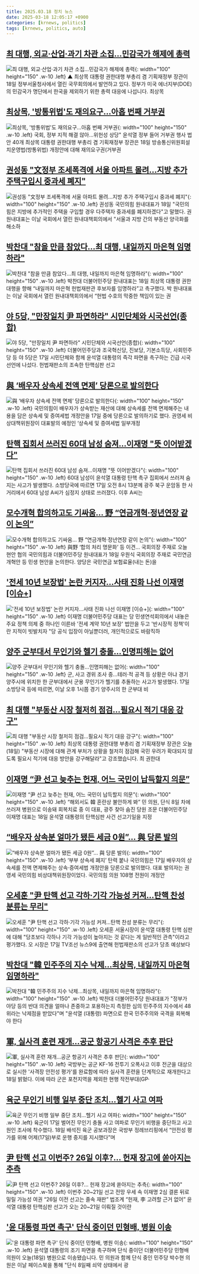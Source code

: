 ```yaml
---
title: 2025.03.18 정치 뉴스
date: 2025-03-18 12:05:17 +0900
categories: [krnews, politics]
tags: [krnews, politics, auto]
---
```

## [최 대행, 외교·산업·과기 차관 소집…민감국가 해제에 총력](https://n.news.naver.com/mnews/article/055/0001240923)

![최 대행, 외교·산업·과기 차관 소집…민감국가 해제에 총력](https://mimgnews.pstatic.net/image/origin/055/2025/03/18/1240923.jpg?type=nf220_150){: width="100" height="150" .w-10 .left}
▲ 최상목 대통령 권한대행 부총리 겸 기획재정부 장관이 18일 정부서울청사에서 열린 국무회의에서 발언하고 있다. 정부가 미국 에너지부(DOE)의 민감국가 명단에서 한국을 제외하기 위한 총력 대응에 나섭니다. 최상목

## [최상목, '방통위법'도 재의요구…아홉 번째 거부권](https://n.news.naver.com/mnews/article/629/0000373473)

![최상목, '방통위법'도 재의요구…아홉 번째 거부권](https://mimgnews.pstatic.net/image/origin/629/2025/03/18/373473.jpg?type=nf220_150){: width="100" height="150" .w-10 .left}
국회, 정부 지적 해결 않아...위헌성 상당" 윤석열 정부 들어 거부권 행사 법안 40개 최상목 대통령 권한대행 부총리 겸 기획재정부 장관은 18일 방송통신위원회설치운영법(방통위법) 개정안에 대해 재의요구권(거부권

## [권성동 "文정부 조세폭격에 서울 아파트 몰려…지방 추가 주택구입시 중과세 폐지"](https://n.news.naver.com/mnews/article/029/0002941789)

![권성동 "文정부 조세폭격에 서울 아파트 몰려…지방 추가 주택구입시 중과세 폐지"](https://mimgnews.pstatic.net/image/origin/029/2025/03/18/2941789.jpg?type=nf220_150){: width="100" height="150" .w-10 .left}
권성동 국민의힘 원내대표가 18일 "국민의힘은 지방에 추가적인 주택을 구입할 경우 다주택자 중과세를 폐지하겠다"고 말했다. 권 원내대표는 이날 국회에서 열린 원내대책회의에서 "서울과 지방 간의 부동산 양극화를 해소하

## [박찬대 "참을 만큼 참았다…최 대행, 내일까지 마은혁 임명하라"](https://n.news.naver.com/mnews/article/025/0003427552)

![박찬대 "참을 만큼 참았다…최 대행, 내일까지 마은혁 임명하라"](https://mimgnews.pstatic.net/image/origin/025/2025/03/18/3427552.jpg?type=nf220_150){: width="100" height="150" .w-10 .left}
박찬대 더불어민주당 원내대표는 18일 최상목 대통령 권한대행을 향해 “내일까지 마은혁 헌법재판관 후보자를 임명하라”고 촉구했다. 박 원내대표는 이날 국회에서 열린 원내대책회의에서 “헌법 수호의 막중한 책임이 있는 권

## [야 5당, "만장일치 尹 파면하라" 시민단체와 시국선언(종합)](https://n.news.naver.com/mnews/article/003/0013124188)

![야 5당, "만장일치 尹 파면하라" 시민단체와 시국선언(종합)](https://mimgnews.pstatic.net/image/origin/003/2025/03/17/13124188.jpg?type=nf220_150){: width="100" height="150" .w-10 .left}
더불어민주당과 조국혁신당, 진보당, 기본소득당, 사회민주당 등 야 5당은 17일 시민단체와 함께 윤석열 대통령의 즉각 파면을 촉구하는 긴급 시국선언에 나섰다. 헌법재판소의 조속한 탄핵심판 선고

## [與 ‘배우자 상속세 전액 면제’ 당론으로 발의한다](https://n.news.naver.com/mnews/article/020/0003621697)

![與 ‘배우자 상속세 전액 면제’ 당론으로 발의한다](https://mimgnews.pstatic.net/image/origin/020/2025/03/17/3621697.jpg?type=nf220_150){: width="100" height="150" .w-10 .left}
국민의힘이 배우자가 상속받는 재산에 대해 상속세를 전액 면제해주는 내용을 담은 상속세 및 증여세법 개정안을 17일 중에 당론으로 발의하기로 했다. 권영세 비상대책위원장이 대표발의 예정인 ‘상속세 및 증여세법 일부개정

## [탄핵 집회서 쓰러진 60대 남성 숨져…이재명 "뜻 이어받겠다"](https://n.news.naver.com/mnews/article/666/0000067232)

![탄핵 집회서 쓰러진 60대 남성 숨져…이재명 "뜻 이어받겠다"](https://mimgnews.pstatic.net/image/origin/666/2025/03/17/67232.jpg?type=nf220_150){: width="100" height="150" .w-10 .left}
60대 남성이 윤석열 대통령 탄핵 촉구 집회에서 쓰러져 숨지는 사고가 발생했다. 소방당국에 따르면 17일 오전 8시 13분께 광주 북구 운암동 한 사거리에서 60대 남성 A씨가 심정지 상태로 쓰러졌다. 이후 A씨는

## [모수개혁 합의하고도 기싸움… 野 “연금개혁·정년연장 같이 논의”](https://n.news.naver.com/mnews/article/023/0003894070)

![모수개혁 합의하고도 기싸움… 野 “연금개혁·정년연장 같이 논의”](https://mimgnews.pstatic.net/image/origin/023/2025/03/18/3894070.jpg?type=nf220_150){: width="100" height="150" .w-10 .left}
與野 ‘합의 처리 명문화’ 등 이견… 국회의장 주재로 오늘 현안 협의 국민의힘과 더불어민주당 원내대표가 18일 우원식 국회의장 주재로 국민연금 개혁안 등 민생 현안을 논의한다. 양당은 국민연금 보험료율(내는 돈)을

## ['전세 10년 보장법' 논란 커지자…사태 진화 나선 이재명 [이슈+]](https://n.news.naver.com/mnews/article/015/0005106954)

!['전세 10년 보장법' 논란 커지자…사태 진화 나선 이재명 [이슈+]](https://mimgnews.pstatic.net/image/origin/015/2025/03/17/5106954.jpg?type=nf220_150){: width="100" height="150" .w-10 .left}
이재명 더불어민주당 대표는 당 민생연석회의에서 내놓은 주요 정책 의제 중 하나인 이른바 '전세 계약 10년 보장' 법안을 두고 '반시장적 정책'이란 지적이 빗발치자 "당 공식 입장이 아닐뿐더러, 개인적으로도 바람직하

## [양주 군부대서 무인기와 헬기 충돌…인명피해는 없어](https://n.news.naver.com/mnews/article/586/0000099348)

![양주 군부대서 무인기와 헬기 충돌…인명피해는 없어](https://mimgnews.pstatic.net/image/origin/586/2025/03/17/99348.jpg?type=nf220_150){: width="100" height="150" .w-10 .left}
군, 사고 경위 조사 중…테러·적 공격 등 상황은 아냐 경기 양주시에 위치한 한 군부대에서 군용 무인기가 헬기를 추돌하는 사고가 발생했다. 17일 소방당국 등에 따르면, 이날 오후 1시쯤 경기 양주시의 한 군부대 비

## [최 대행 "부동산 시장 철저히 점검…필요시 적기 대응 강구"](https://n.news.naver.com/mnews/article/055/0001240907)

![최 대행 "부동산 시장 철저히 점검…필요시 적기 대응 강구"](https://mimgnews.pstatic.net/image/origin/055/2025/03/18/1240907.jpg?type=nf220_150){: width="100" height="150" .w-10 .left}
최상목 대통령 권한대행 부총리 겸 기획재정부 장관은 오늘(18일) "부동산 시장에 대해 관계 부처가 상황을 철저히 점검해 국민 우려가 확대되지 않도록 필요시 적기에 대응 방안을 강구해달라"고 강조했습니다. 최 권한대

## [이재명 “尹 선고 늦추는 헌재, 어느 국민이 납득할지 의문”](https://n.news.naver.com/mnews/article/022/0004019890)

![이재명 “尹 선고 늦추는 헌재, 어느 국민이 납득할지 의문”](https://mimgnews.pstatic.net/image/origin/022/2025/03/18/4019890.jpg?type=nf220_150){: width="100" height="150" .w-10 .left}
“해외서도 韓 혼란상 불안하게 봐” 민 의원, 단식 8일 차에 쓰러져 병원으로 이송돼 회복치료 중 이 대표, 광주 찾아 숨진 당원 조문 더불어민주당 이재명 대표는 18일 윤석열 대통령의 탄핵심판 사건 선고기일을 지정

## [“배우자 상속분 얼마가 됐든 세금 0원”… 與 당론 발의](https://n.news.naver.com/mnews/article/023/0003894068)

![“배우자 상속분 얼마가 됐든 세금 0원”… 與 당론 발의](https://mimgnews.pstatic.net/image/origin/023/2025/03/18/3894068.jpg?type=nf220_150){: width="100" height="150" .w-10 .left}
‘부부 상속세 폐지’ 탄력 붙나 국민의힘은 17일 배우자의 상속세를 전액 면제해주는 상속·증여세법 개정안을 당론으로 발의했다. 대표 발의자는 권영세 국민의힘 비상대책위원장이었다. 국민의힘 의원 108명 전원이 개정안

## [오세훈 "尹 탄핵 선고 각하·기각 가능성 커져…탄핵 찬성 분류는 무리"](https://n.news.naver.com/mnews/article/011/0004462371)

![오세훈 "尹 탄핵 선고 각하·기각 가능성 커져…탄핵 찬성 분류는 무리"](https://mimgnews.pstatic.net/image/origin/011/2025/03/17/4462371.jpg?type=nf220_150){: width="100" height="150" .w-10 .left}
오세훈 서울시장이 윤석열 대통령 탄핵 심판에 대해 "당초보다 각하나 기각 가능성이 높아지는 것 같다는 게 일반적인 관측"이라고 평가했다. 오 시장은 17일 TV조선 뉴스9에 출연해 헌법재판소의 선고가 당초 예상보다

## [박찬대 "韓 민주주의 지수 낙제...최상목, 내일까지 마은혁 임명하라"](https://n.news.naver.com/mnews/article/008/0005167110)

![박찬대 "韓 민주주의 지수 낙제...최상목, 내일까지 마은혁 임명하라"](https://mimgnews.pstatic.net/image/origin/008/2025/03/18/5167110.jpg?type=nf220_150){: width="100" height="150" .w-10 .left}
박찬대 더불어민주당 원내대표가 "정부가 야당 등의 반대 의견을 얼마나 존중하고 포용하는지 측정한 심의 민주주의 지수에서 48위라는 낙제점을 받았다"며 "윤석열 (대통령) 파면으로 한국 민주주의와 국격을 회복해야 한다

## [軍, 실사격 훈련 재개…공군 항공기 사격은 추후 판단](https://n.news.naver.com/mnews/article/277/0005562487)

![軍, 실사격 훈련 재개…공군 항공기 사격은 추후 판단](https://mimgnews.pstatic.net/image/origin/277/2025/03/18/5562487.jpg?type=nf220_150){: width="100" height="150" .w-10 .left}
국방부는 공군 KF-16 전투기 오폭사고 이후 전군을 대상으로 실시한 '사격장 안전성 평가'를 완료함에 따라 실사격 훈련을 단계적으로 재개한다고 18일 밝혔다. 이에 따라 군은 포천지역을 제외한 현행 작전부대(GP·

## [육군 무인기 비행 일부 중단 조치…헬기 사고 여파](https://n.news.naver.com/mnews/article/023/0003894121)

![육군 무인기 비행 일부 중단 조치…헬기 사고 여파](https://mimgnews.pstatic.net/image/origin/023/2025/03/18/3894121.jpg?type=nf220_150){: width="100" height="150" .w-10 .left}
육군이 17일 벌어진 무인기 충돌 사고 여파로 무인기 비행을 중단하고 사고 원인 조사에 착수했다. 18일 배석진 육군 공보과장은 국방부 정례브리핑에서 “안전성 평가를 위해 어제(17일)부로 운행 중지를 지시했다”며

## [尹 탄핵 선고 이번주? 26일 이후?… 헌재 장고에 쏟아지는 추측](https://n.news.naver.com/mnews/article/081/0003525837)

![尹 탄핵 선고 이번주? 26일 이후?… 헌재 장고에 쏟아지는 추측](https://mimgnews.pstatic.net/image/origin/081/2025/03/17/3525837.jpg?type=nf220_150){: width="100" height="150" .w-10 .left}
이번주 20~21일 선고 전망 우세 속 이재명 2심 결론 뒤로 밀릴 가능성 여권 “26일 이전 선고는 졸속 재판” 법조계 “헌재, 李 고려할 근거 없어” 윤석열 대통령 탄핵심판 선고가 오는 20~21일 이뤄질 것이란

## ['윤 대통령 파면 촉구' 단식 중이던 민형배, 병원 이송](https://n.news.naver.com/mnews/article/057/0001876967)

!['윤 대통령 파면 촉구' 단식 중이던 민형배, 병원 이송](https://mimgnews.pstatic.net/image/origin/057/2025/03/18/1876967.jpg?type=nf220_150){: width="100" height="150" .w-10 .left}
윤석열 대통령의 조기 파면을 촉구하며 단식 중이던 더불어민주당 민형배 의원이 오늘(18일) 병원으로 이송됐습니다. 민 의원과 함께 단식 중인 민주당 박수현 의원은 이날 페이스북을 통해 "단식 8일째 쇠약 상태에서 광

